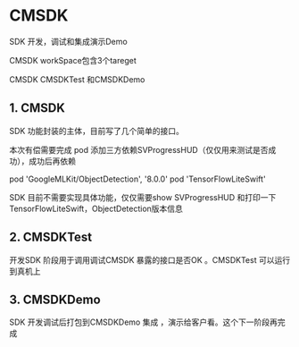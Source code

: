 # CMSDK

SDK 开发，调试和集成演示Demo

CMSDK workSpace包含3个tareget

CMSDK CMSDKTest 和CMSDKDemo

## 1. CMSDK
SDK 功能封装的主体，目前写了几个简单的接口。  

本次有偿需要完成 pod 添加三方依赖SVProgressHUD（仅仅用来测试是否成功），成功后再依赖  

pod 'GoogleMLKit/ObjectDetection', '8.0.0' 
pod 'TensorFlowLiteSwift'

SDK 目前不需要实现具体功能，仅仅需要show SVProgressHUD 和打印一下TensorFlowLiteSwift，ObjectDetection版本信息  



## 2. CMSDKTest

开发SDK 阶段用于调用调试CMSDK 暴露的接口是否OK 。CMSDKTest 可以运行到真机上


## 3. CMSDKDemo

SDK 开发调试后打包到CMSDKDemo 集成 ，演示给客户看。这个下一阶段再完成
